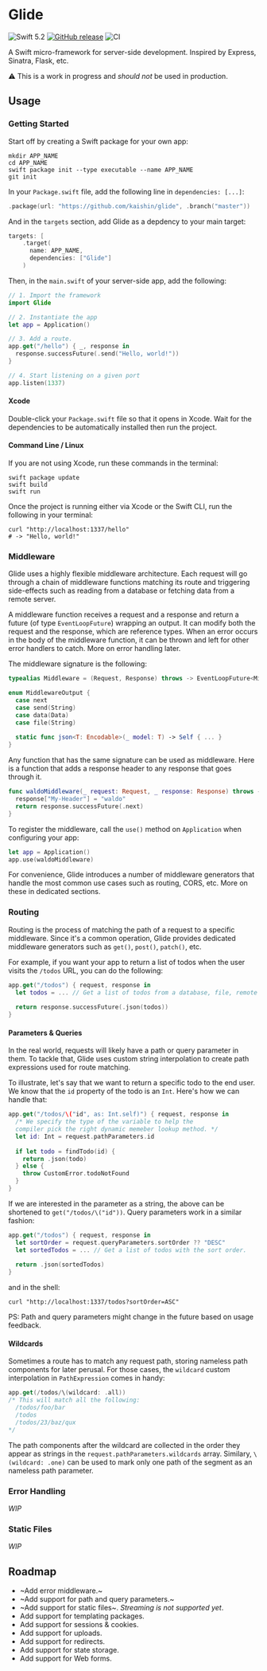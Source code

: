 # Glide
![Swift 5.2](https://img.shields.io/badge/Swift-5.2-orange.svg) [![GitHub release](https://img.shields.io/github/release/kaishin/glide.svg)](https://github.com/kaishin/glide/releases/latest) ![CI](https://github.com/kaishin/glide/workflows/Test/badge.svg)

A Swift micro-framework for server-side development. Inspired by Express, Sinatra, Flask, etc.

⚠️ This is a work in progress and *should not* be used in production.

## Usage

### Getting Started

Start off by creating a Swift package for your own app:

```shell
mkdir APP_NAME
cd APP_NAME
swift package init --type executable --name APP_NAME
git init
```
In your `Package.swift` file, add the following line in `dependencies: [...]`:

```swift
.package(url: "https://github.com/kaishin/glide", .branch("master"))
```

And in the `targets` section, add Glide as a depdency to your main target:

```swift
targets: [
    .target(
      name: APP_NAME,
      dependencies: ["Glide"]
    )
```

Then, in the `main.swift` of your server-side app, add the following:

```swift
// 1. Import the framework
import Glide

// 2. Instantiate the app
let app = Application()

// 3. Add a route.
app.get("/hello") { _, response in
  response.successFuture(.send("Hello, world!"))
}

// 4. Start listening on a given port
app.listen(1337)
```

#### Xcode

Double-click your `Package.swift` file so that it opens in Xcode. Wait for the dependencies to be automatically installed then run the project.

#### Command Line / Linux

If you are not using Xcode, run these commands in the terminal:

```shell
swift package update
swift build
swift run
```

Once the project is running either via Xcode or the Swift CLI, run the following in your terminal:

```shell
curl "http://localhost:1337/hello"
# -> "Hello, world!"
```

### Middleware

Glide uses a highly flexible middleware architecture. Each request will go through a chain of middleware functions matching its route and triggering side-effects such as reading from a database or fetching data from a remote server.

A middleware function receives a request and a response and return a future (of type  `EventLoopFuture`) wrapping an output. It can modify both the request and the response, which are reference types.
When an error occurs in the body of the middleware function, it can be thrown and left for other error handlers to catch. More on error handling later.

The middleware signature is the following:

```swift
typealias Middleware = (Request, Response) throws -> EventLoopFuture<MiddlewareOutput>

enum MiddlewareOutput {
  case next
  case send(String)
  case data(Data)
  case file(String)
  
  static func json<T: Encodable>(_ model: T) -> Self { ... }
}
```

Any function that has the same signature can be used as middleware. Here is a function that adds a response header to any response that goes through it.

```swift
func waldoMiddleware(_ request: Request, _ response: Response) throws -> EventLoopFuture<MiddlewareOutput> {
  response["My-Header"] = "waldo"
  return response.successFuture(.next)
}
```

To register the middleware, call the `use()` method on `Application` when configuring your app:

```swift
let app = Application()
app.use(waldoMiddleware)
```

For convenience, Glide introduces a number of middleware generators that handle the most common use cases such as routing, CORS, etc. More on these in dedicated sections.

### Routing

Routing is the process of matching the path of a request to a specific middleware. Since it's a common operation, Glide provides dedicated middleware generators such as `get()`, `post()`, `patch()`, etc.

For example, if you want your app to return a list of todos when the user visits the `/todos` URL, you can do the following:

```swift
app.get("/todos") { request, response in
  let todos = ... // Get a list of todos from a database, file, remote server, etc.
  
  return response.successFuture(.json(todos))
}
```

#### Parameters & Queries

In the real world,  requests will likely have a path or query parameter in them. To tackle that, Glide uses custom string interpolation to create path expressions used for route matching. 

To illustrate, let's say that we want to return a specific todo to the end user. We know that the `id` property of the todo is an `Int`. Here's how we can handle that:

```swift
app.get("/todos/\("id", as: Int.self)") { request, response in
  /* We specify the type of the variable to help the 
  compiler pick the right dynamic memeber lookup method. */
  let id: Int = request.pathParameters.id 
  
  if let todo = findTodo(id) {
    return .json(todo)
  } else {
    throw CustomError.todoNotFound  
  }
}
```

If we are interested in the parameter as a string, the above can be shortened to `get("/todos/\("id"))`.
Query parameters work in a similar fashion:

```swift
app.get("/todos") { request, response in
  let sortOrder = request.queryParameters.sortOrder ?? "DESC"
  let sortedTodos = ... // Get a list of todos with the sort order.
  
  return .json(sortedTodos)
}
```
and in the shell:

```shell
curl "http://localhost:1337/todos?sortOrder=ASC"
```

PS: Path and query parameters might change in the future based on usage feedback.

#### Wildcards

Sometimes a route has to match any request path, storing nameless path components for later perusal. For those cases, the `wildcard` custom interpolation in `PathExpression` comes in handy:

```swift
app.get(/todos/\(wildcard: .all))
/* This will match all the following:
  /todos/foo/bar
  /todos
  /todos/23/baz/qux
*/
```

The path components after the wildcard are collected in the order they appear as strings in the `request.pathParameters.wildcards` array. Similary, `\(wildcard: .one)` can be used to mark only one path of the segment as an nameless path parameter.

### Error Handling

_WIP_

### Static Files

_WIP_

## Roadmap

- ~Add error middleware.~
- ~Add support for path and query parameters.~
- ~Add support for static files~. _Streaming is not supported yet_.
- Add support for templating packages.
- Add support for sessions & cookies.
- Add support for uploads.
- Add support for redirects.
- Add support for state storage.
- Add support for Web forms.

